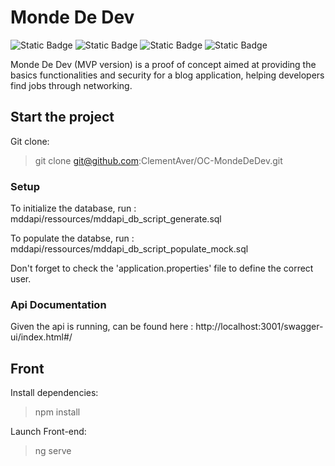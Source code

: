 # Monde De Dev

<div>
<img alt="Static Badge" src="https://img.shields.io/badge/Java-%23ff7b0c">
<img alt="Static Badge" src="https://img.shields.io/badge/Spring_Boot-5bd84c">
<img alt="Static Badge" src="https://img.shields.io/badge/Angular-%23F44336">
<img alt="Static Badge" src="https://img.shields.io/badge/TypeScript-3178c6">
</div>

Monde De Dev (MVP version) is a proof of concept aimed at providing the basics functionalities and security for a blog application, helping developers find jobs through networking.

## Start the project

Git clone:

> git clone git@github.com:ClementAver/OC-MondeDeDev.git

### Setup

To initialize the database, run : mddapi/ressources/mddapi_db_script_generate.sql

To populate the databse, run : mddapi/ressources/mddapi_db_script_populate_mock.sql

Don't forget to check the 'application.properties' file to define the correct user.

### Api Documentation

Given the api is running, can be found here :
 http://localhost:3001/swagger-ui/index.html#/

## Front

Install dependencies:

> npm install

Launch Front-end:

> ng serve